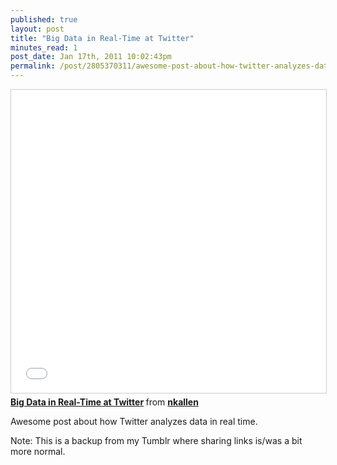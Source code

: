 ```yaml
---
published: true
layout: post
title: "Big Data in Real-Time at Twitter"
minutes_read: 1
post_date: Jan 17th, 2011 10:02:43pm
permalink: /post/2805370311/awesome-post-about-how-twitter-analyzes-data-in
---
```

<iframe src="//www.slideshare.net/slideshow/embed_code/key/Fxti78hDbECGGN" width="595" height="485" frameborder="0" marginwidth="0" marginheight="0" scrolling="no" style="border:1px solid #CCC; border-width:1px; margin-bottom:5px; max-width: 100%;" allowfullscreen> </iframe> <div style="margin-bottom:5px"> <strong> <a href="//www.slideshare.net/nkallen/q-con-3770885" title="Big Data in Real-Time at Twitter" target="_blank">Big Data in Real-Time at Twitter</a> </strong> from <strong><a href="https://www.slideshare.net/nkallen" target="_blank">nkallen</a></strong> </div>

Awesome post about how Twitter analyzes data in real time.

Note: This is a backup from my Tumblr where sharing links is/was a bit more normal.